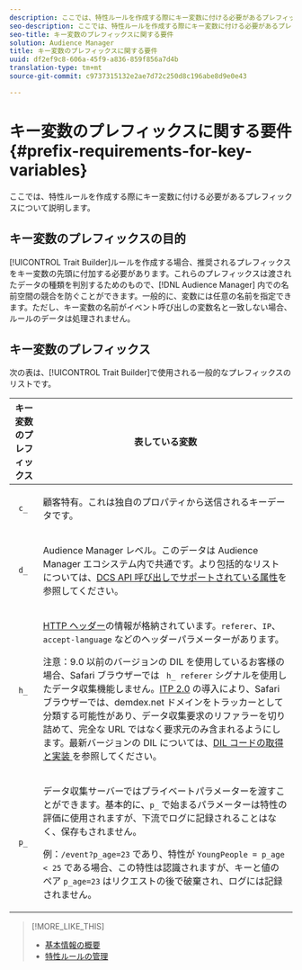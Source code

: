 ```yaml
---
description: ここでは、特性ルールを作成する際にキー変数に付ける必要があるプレフィックスについて説明します。
seo-description: ここでは、特性ルールを作成する際にキー変数に付ける必要があるプレフィックスについて説明します。
seo-title: キー変数のプレフィックスに関する要件
solution: Audience Manager
title: キー変数のプレフィックスに関する要件
uuid: df2ef9c8-606a-45f9-a836-859f856a7d4b
translation-type: tm+mt
source-git-commit: c9737315132e2ae7d72c250d8c196abe8d9e0e43

---
```



# キー変数のプレフィックスに関する要件 {#prefix-requirements-for-key-variables}

ここでは、特性ルールを作成する際にキー変数に付ける必要があるプレフィックスについて説明します。

<!-- r_tb_variable_prefixes.xml -->

## キー変数のプレフィックスの目的

[!UICONTROL Trait Builder]ルールを作成する場合、推奨されるプレフィックスをキー変数の先頭に付加する必要があります。これらのプレフィックスは渡されたデータの種類を判別するためのもので、[!DNL Audience Manager] 内での名前空間の競合を防ぐことができます。一般的に、変数には任意の名前を指定できます。ただし、キー変数の名前がイベント呼び出しの変数名と一致しない場合、ルールのデータは処理されません。

## キー変数のプレフィックス

次の表は、[!UICONTROL Trait Builder]で使用される一般的なプレフィックスのリストです。

<table id="table_CFEFA1DBDF904736B6EA2640B7AD26E5"> 
 <thead> 
  <tr> 
   <th colname="col1" class="entry"> キー変数のプレフィックス </th> 
   <th colname="col2" class="entry"> 表している変数 </th> 
  </tr>
 </thead>
 <tbody> 
  <tr> 
   <td colname="col1"><code> c_</code> </td> 
   <td colname="col2"> <p>顧客特有。これは独自のプロパティから送信されるキーデータです。 </p> </td> 
  </tr> 
  <tr> 
   <td colname="col1"><code> d_</code> </td> 
   <td colname="col2"> <p><span class="keyword"> Audience Manager</span> レベル。このデータは <span class="keyword">Audience Manager</span> エコシステム内で共通です。より包括的なリストについては、<a href="../../api/dcs-intro/dcs-api-reference/dcs-keys.md">DCS API 呼び出しでサポートされている属性</a>を参照してください。 </p> </td> 
  </tr> 
  <tr> 
   <td colname="col1"><code> h_</code> </td> 
   <td colname="col2"> <p><a href="https://en.wikipedia.org/wiki/List_of_HTTP_header_fields" scope="external" format="html">HTTP ヘッダー</a>の情報が格納されています。<code>referer</code>、<code>IP</code>、<code>accept-language</code> などのヘッダーパラメーターがあります。 </p> <p> <p>注意：9.0 以前のバージョンの DIL を使用しているお客様の場合、Safari ブラウザーでは <code> h_ referer</code> シグナルを使用したデータ収集機能しません。<a href="https://webkit.org/blog/8311/intelligent-tracking-prevention-2-0/" format="https" scope="external">ITP 2.0</a> の導入により、Safari ブラウザーでは、demdex.net ドメインをトラッカーとして分類する可能性があり、データ収集要求のリファラーを切り詰めて、完全な URL ではなく要求元のみ含まれるようにします。最新バージョンの DIL については、<a href="../../dil/dil-overview.md#get-implement-dil-code">DIL コードの取得と実装 </a>を参照してください。 </p> </p> </td> 
  </tr> 
  <tr> 
   <td colname="col1"><code> p_</code> </td> 
   <td colname="col2"> <p><span class="wintitle">データ収集サーバー</span>ではプライベートパラメーターを渡すことができます。基本的に、<code>p_</code> で始まるパラメーターは特性の評価に使用されますが、下流でログに記録されることはなく、保存もされません。 </p> <p>例：<code>/event?p_age=23</code> であり、特性が <code>YoungPeople = p_age &lt; 25</code> である場合、この特性は認識されますが、キーと値のペア <code>p_age=23</code> はリクエストの後で破棄され、ログには記録されません。 </p> </td> 
  </tr> 
 </tbody> 
</table>

>[!MORE_LIKE_THIS]
>
>* [基本情報の概要](../../features/traits/create-onboarded-rule-based-traits.md)
>* [特性ルールの管理](../../features/traits/manage-trait-rules.md#managing-trait-rules)

